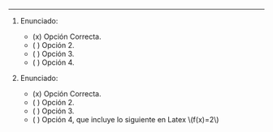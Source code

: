 ------
1. Enunciado:
    - (x) Opción Correcta.
    - ( ) Opción 2.
    - ( ) Opción 3.
    - ( ) Opción 4.

2. Enunciado:
    - (x) Opción Correcta.
    - ( ) Opción 2.
    - ( ) Opción 3.
    - ( ) Opción 4, que incluye lo siguiente en Latex \\(f(x)=2\\)